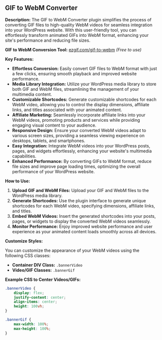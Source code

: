 ## GIF to WebM Converter

**Description:**
The GIF to WebM Converter plugin simplifies the process of converting GIF files to high-quality WebM videos for seamless integration into your WordPress website. With this user-friendly tool, you can effortlessly transform animated GIFs into WebM format, enhancing your site's performance and reducing file sizes.

**GIF to WebM Conversion Tool:**
[ezgif.com/gif-to-webm](https://ezgif.com/gif-to-webm) *(Free to use)*

**Key Features:**

- **Effortless Conversion:** Easily convert GIF files to WebM format with just a few clicks, ensuring smooth playback and improved website performance.
- **Media Library Integration:** Utilize your WordPress media library to store both GIF and WebM files, streamlining the management of your multimedia content.
- **Customizable Shortcodes:** Generate customizable shortcodes for each WebM video, allowing you to control the display dimensions, affiliate links, and titles associated with your animated content.
- **Affiliate Marketing:** Seamlessly incorporate affiliate links into your WebM videos, promoting products and services while providing engaging visual content to your audience.
- **Responsive Design:** Ensure your converted WebM videos adapt to various screen sizes, providing a seamless viewing experience on desktops, tablets, and smartphones.
- **Easy Integration:** Integrate WebM videos into your WordPress posts, pages, and widgets effortlessly, enhancing your website's multimedia capabilities.
- **Enhanced Performance:** By converting GIFs to WebM format, reduce file sizes and improve page loading times, optimizing the overall performance of your WordPress website.

**How to Use:**

1. **Upload GIF and WebM Files:** Upload your GIF and WebM files to the WordPress media library.
2. **Generate Shortcodes:** Use the plugin interface to generate unique shortcodes for each WebM video, specifying dimensions, affiliate links, and titles.
3. **Embed WebM Videos:** Insert the generated shortcodes into your posts, pages, or widgets to display the converted WebM videos seamlessly.
4. **Monitor Performance:** Enjoy improved website performance and user experience as your animated content loads smoothly across all devices.

**Customize Styles:**

You can customize the appearance of your WebM videos using the following CSS classes:

- **Container DIV Class:** `.bannerVideo`
- **Video/GIF Classes:** `.bannerGif`

**Example CSS to Center Videos/GIFs:**

```css
.bannerVideo {
    display: flex;
    justify-content: center;
    align-items: center;
    height: 100vh;
}

.bannerGif {
    max-width: 100%;
    max-height: 100%;
}
